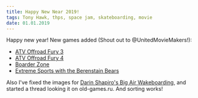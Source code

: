 ```yaml
---
title: Happy New Near 2019!
tags: Tony Hawk, thps, space jam, skateboarding, movie
date: 01.01.2019
---
```

Happy new year! New games added (Shout out to @UnitedMovieMakers!):

- <a href="/games/atv-offroad-fury-3-8271/">ATV Offroad Fury 3 </a> 
- <a href="/games/atv-offroad-fury-4-8273/">ATV Offroad Fury 4 </a> 
- <a href="/games/boarder_zone/">Boarder Zone </a> 
- <a href="/games/extreme-sports-with-the-berenstain-bears-49932/">Extreme Sports with the Berenstain Bears</a>

 Also I've fixed the images for <a href="/games/darin-shapiro-big-air-wakeboarding/">Darin Shapiro's Big Air Wakeboarding</a>, and started a thread looking it on old-games.ru. And sorting works!